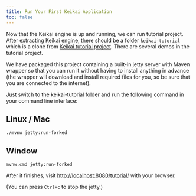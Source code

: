```yaml
---
title: Run Your First Keikai Application
toc: false
---
```


Now that the Keikai engine is up and running, we can run tutorial project. After extracting Keikai engine, there should be a folder `keikai-tutorial` which is a clone from [Keikai tutorial project](https://github.com/keikai/keikai-tutorial). There are several demos in the tutorial project.

We have packaged this project containing a built-in jetty server with Maven wrapper so that you can run it without having to install anything in advance (the wrapper will download and install required files for you, so be sure that you are connected to the internet). 

Just switch to the keikai-tutorial folder and run the following command in your command line interface:

##  Linux / Mac

`./mvnw jetty:run-forked`


## Window

`mvnw.cmd jetty:run-forked`

After it finishes, visit [http://localhost:8080/tutorial/](http://localhost:8080/tutorial/) with your browser.

(You can press `Ctrl+c` to stop the jetty.)
